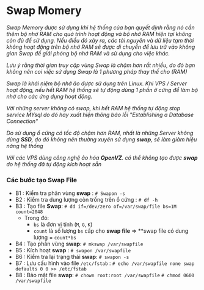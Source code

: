 # Swap Momery
*Swap Memory được sử dụng khi hệ thống của bạn quyết định rằng nó cần thêm bộ nhớ RAM cho quá trình hoạt động và bộ nhớ RAM hiện tại không còn đủ để sử dụng. Nếu điều đó xảy ra, các tài nguyên và dữ liệu tạm thời không hoạt động trên bộ nhớ RAM sẽ được di chuyển để lưu trữ vào không gian Swap để giải phóng bộ nhớ RAM và sử dụng cho việc khác.*

*Lưu ý rằng thời gian truy cập vùng Swap là chậm hơn rất nhiều, do đó bạn không nên coi  việc sử dụng Swap là 1 phương pháp thay thế cho (RAM)*

*Swap là khái niệm bộ nhớ ảo được sử dụng trên Linux. Khi VPS / Server hoạt động, nếu hết RAM hệ thống sẽ tự động dùng 1 phần ở cứng để làm bộ nhớ cho các ứng dụng hoạt động.*

*Với những server không có swap, khi hết RAM hệ thống tự động stop service MYsql do đó hay xuất hiện thông báo lỗi "Establishing a Database Connection"*

*Do sử dụng ổ cứng có tốc độ chậm hơn RAM, nhất là những Server không dùng **SSD**, do đó không nên thường xuyên sử dụng **swap**, sẽ làm giảm hiệu năng hệ thống*

*Với các VPS dùng công nghệ ảo hóa **OpenVZ**. có thể không tạo được **swap** do hệ thống đã tự động kích hoạt sẵn*

### Các bước tạo Swap File
 * B1 : Kiểm tra phân vùng **swap** :
   `# Swapon -s`
 * B2 : Kiểm tra dung lượng còn trống trên ổ cứng :
   `# df -h`
 * B3 : Tạo file **Swap**:
   `# dd if=/dev/zero of=/var/swap/file bs=1M count=2048`
   * Trong đó:
     * `bs` là đơn vị tính (`M`, `G`, `K`)
     * `count` là số lượng `bs` cấp cho **swap file**
       => **swap file có dung lượng = `count*bs`
 * B4 : Tạo phân vùng **swap**:
   `# mkswap /var/swapfile`
 * B5 : Kích hoạt **swap** :
   `# swapon /var/swapfile`
 * B6 : Kiểm tra lại trạng thái **swap**:
   `# swapon -s`
 * B7 : Lưu cấu hình vào file `/etc/fstab` :
   `# echo /var/swapfile none swap defaults 0 0 >> /etc/fstab`
 * B8 : Bảo mật file **swap**:
   `# chown root:root /var/swapfile`
   `# chmod 0600 /var/swapfile`
